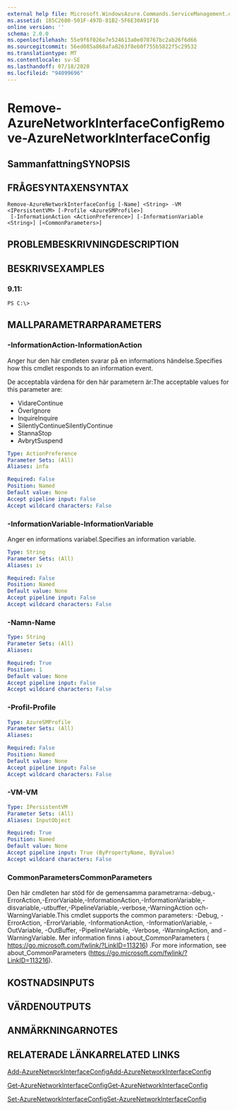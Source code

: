 ```yaml
---
external help file: Microsoft.WindowsAzure.Commands.ServiceManagement.dll-Help.xml
ms.assetid: 185C2680-501F-497D-81B2-5F6E30A91F16
online version: ''
schema: 2.0.0
ms.openlocfilehash: 55e9f6f026e7e524613a0e070767bc2ab26f6d66
ms.sourcegitcommit: 56ed085a868afa8263f8eb0f755b5822f5c29532
ms.translationtype: MT
ms.contentlocale: sv-SE
ms.lasthandoff: 07/18/2020
ms.locfileid: "94099696"
---
```

# <span data-ttu-id="187fe-101">Remove-AzureNetworkInterfaceConfig</span><span class="sxs-lookup"><span data-stu-id="187fe-101">Remove-AzureNetworkInterfaceConfig</span></span>

## <span data-ttu-id="187fe-102">Sammanfattning</span><span class="sxs-lookup"><span data-stu-id="187fe-102">SYNOPSIS</span></span>

## <span data-ttu-id="187fe-103">FRÅGESYNTAXEN</span><span class="sxs-lookup"><span data-stu-id="187fe-103">SYNTAX</span></span>

```
Remove-AzureNetworkInterfaceConfig [-Name] <String> -VM <IPersistentVM> [-Profile <AzureSMProfile>]
 [-InformationAction <ActionPreference>] [-InformationVariable <String>] [<CommonParameters>]
```

## <span data-ttu-id="187fe-104">PROBLEMBESKRIVNING</span><span class="sxs-lookup"><span data-stu-id="187fe-104">DESCRIPTION</span></span>

## <span data-ttu-id="187fe-105">BESKRIVS</span><span class="sxs-lookup"><span data-stu-id="187fe-105">EXAMPLES</span></span>

### <span data-ttu-id="187fe-106">9.1</span><span class="sxs-lookup"><span data-stu-id="187fe-106">1:</span></span>
```
PS C:\>
```

## <span data-ttu-id="187fe-107">MALLPARAMETRAR</span><span class="sxs-lookup"><span data-stu-id="187fe-107">PARAMETERS</span></span>

### <span data-ttu-id="187fe-108">-InformationAction</span><span class="sxs-lookup"><span data-stu-id="187fe-108">-InformationAction</span></span>
<span data-ttu-id="187fe-109">Anger hur den här cmdleten svarar på en informations händelse.</span><span class="sxs-lookup"><span data-stu-id="187fe-109">Specifies how this cmdlet responds to an information event.</span></span>

<span data-ttu-id="187fe-110">De acceptabla värdena för den här parametern är:</span><span class="sxs-lookup"><span data-stu-id="187fe-110">The acceptable values for this parameter are:</span></span>

- <span data-ttu-id="187fe-111">Vidare</span><span class="sxs-lookup"><span data-stu-id="187fe-111">Continue</span></span>
- <span data-ttu-id="187fe-112">Över</span><span class="sxs-lookup"><span data-stu-id="187fe-112">Ignore</span></span>
- <span data-ttu-id="187fe-113">Inquire</span><span class="sxs-lookup"><span data-stu-id="187fe-113">Inquire</span></span>
- <span data-ttu-id="187fe-114">SilentlyContinue</span><span class="sxs-lookup"><span data-stu-id="187fe-114">SilentlyContinue</span></span>
- <span data-ttu-id="187fe-115">Stanna</span><span class="sxs-lookup"><span data-stu-id="187fe-115">Stop</span></span>
- <span data-ttu-id="187fe-116">Avbryt</span><span class="sxs-lookup"><span data-stu-id="187fe-116">Suspend</span></span>

```yaml
Type: ActionPreference
Parameter Sets: (All)
Aliases: infa

Required: False
Position: Named
Default value: None
Accept pipeline input: False
Accept wildcard characters: False
```

### <span data-ttu-id="187fe-117">-InformationVariable</span><span class="sxs-lookup"><span data-stu-id="187fe-117">-InformationVariable</span></span>
<span data-ttu-id="187fe-118">Anger en informations variabel.</span><span class="sxs-lookup"><span data-stu-id="187fe-118">Specifies an information variable.</span></span>

```yaml
Type: String
Parameter Sets: (All)
Aliases: iv

Required: False
Position: Named
Default value: None
Accept pipeline input: False
Accept wildcard characters: False
```

### <span data-ttu-id="187fe-119">-Namn</span><span class="sxs-lookup"><span data-stu-id="187fe-119">-Name</span></span>
```yaml
Type: String
Parameter Sets: (All)
Aliases: 

Required: True
Position: 1
Default value: None
Accept pipeline input: False
Accept wildcard characters: False
```

### <span data-ttu-id="187fe-120">-Profil</span><span class="sxs-lookup"><span data-stu-id="187fe-120">-Profile</span></span>
```yaml
Type: AzureSMProfile
Parameter Sets: (All)
Aliases: 

Required: False
Position: Named
Default value: None
Accept pipeline input: False
Accept wildcard characters: False
```

### <span data-ttu-id="187fe-121">-VM</span><span class="sxs-lookup"><span data-stu-id="187fe-121">-VM</span></span>
```yaml
Type: IPersistentVM
Parameter Sets: (All)
Aliases: InputObject

Required: True
Position: Named
Default value: None
Accept pipeline input: True (ByPropertyName, ByValue)
Accept wildcard characters: False
```

### <span data-ttu-id="187fe-122">CommonParameters</span><span class="sxs-lookup"><span data-stu-id="187fe-122">CommonParameters</span></span>
<span data-ttu-id="187fe-123">Den här cmdleten har stöd för de gemensamma parametrarna:-debug,-ErrorAction,-ErrorVariable,-InformationAction,-InformationVariable,-disvariable,-utbuffer,-PipelineVariable,-verbose,-WarningAction och-WarningVariable.</span><span class="sxs-lookup"><span data-stu-id="187fe-123">This cmdlet supports the common parameters: -Debug, -ErrorAction, -ErrorVariable, -InformationAction, -InformationVariable, -OutVariable, -OutBuffer, -PipelineVariable, -Verbose, -WarningAction, and -WarningVariable.</span></span> <span data-ttu-id="187fe-124">Mer information finns i about_CommonParameters ( https://go.microsoft.com/fwlink/?LinkID=113216) .</span><span class="sxs-lookup"><span data-stu-id="187fe-124">For more information, see about_CommonParameters (https://go.microsoft.com/fwlink/?LinkID=113216).</span></span>

## <span data-ttu-id="187fe-125">KOSTNADS</span><span class="sxs-lookup"><span data-stu-id="187fe-125">INPUTS</span></span>

## <span data-ttu-id="187fe-126">VÄRDEN</span><span class="sxs-lookup"><span data-stu-id="187fe-126">OUTPUTS</span></span>

## <span data-ttu-id="187fe-127">ANMÄRKNINGAR</span><span class="sxs-lookup"><span data-stu-id="187fe-127">NOTES</span></span>

## <span data-ttu-id="187fe-128">RELATERADE LÄNKAR</span><span class="sxs-lookup"><span data-stu-id="187fe-128">RELATED LINKS</span></span>

[<span data-ttu-id="187fe-129">Add-AzureNetworkInterfaceConfig</span><span class="sxs-lookup"><span data-stu-id="187fe-129">Add-AzureNetworkInterfaceConfig</span></span>](./Add-AzureNetworkInterfaceConfig.md)

[<span data-ttu-id="187fe-130">Get-AzureNetworkInterfaceConfig</span><span class="sxs-lookup"><span data-stu-id="187fe-130">Get-AzureNetworkInterfaceConfig</span></span>](./Get-AzureNetworkInterfaceConfig.md)

[<span data-ttu-id="187fe-131">Set-AzureNetworkInterfaceConfig</span><span class="sxs-lookup"><span data-stu-id="187fe-131">Set-AzureNetworkInterfaceConfig</span></span>](./Set-AzureNetworkInterfaceConfig.md)


